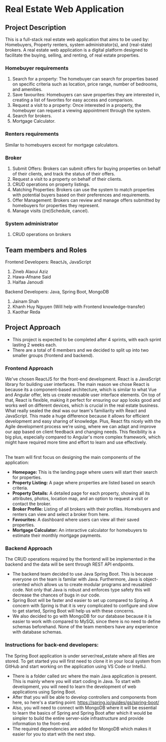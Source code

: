 # Real Estate Web Application
## Project Description
This is a full-stack real estate web application that aims to be used by: Homebuyers, Property renters,  system administrator(s), and (real-state) brokers.
A real estate web application is a digital platform designed to facilitate the buying, selling, and renting, of real estate properties. 
### Homebuyer requirements
1.	Search for a property: The homebuyer can search for properties based on specific criteria such as location, price range, number of bedrooms, and amenities.
2.	Save favourites: Homebuyers can save properties they are interested in, creating a list of favorites for easy access and comparison.
3.	Request a visit to a property: Once interested in a property, the homebuyer can request a viewing appointment through the system.
4.	Search for brokers.
5.	Mortgage Calculator.

### Renters requirements
Similar to homebuyers exceot for mortgage calculators.

### Broker
1.	Submit Offers: Brokers can submit offers for buying properties on behalf of their clients, and track the status of their offers.
2.	Request a visit to a property on behalf of their clients.
3.	CRUD operations on property listings.
4.	Matching Properties: Brokers can use the system to match properties with potential buyers based on their preferences and requirements.
5.	Offer Management: Brokers can review and manage offers submitted by homebuyers for properties they represent.
6.	Manage visits ((re)Schedule, cancel).

### System administrator
1. CRUD operations on brokers
   
## Team members and Roles
Frontend Developers: ReactJs, JavaScript
1. Zineb Alaoui Aziz
2. Hawa-Afnane Said
3. Haifaa Janoudi

Backend Developers: Java, Spring Boot, MongoDB
1. Jainam Shah
2. Khanh Huy Nguyen (Will help with Frontend knowledge-transfer)
3. Kaothar Reda

## Project Approach
- This project is expected to be completed after 4 sprints, with each sprint lasting 2 weeks each.
- There are a total of 6 members and we decided to split up into two smaller groups (frontend and backend).

### Frontend Approach
We've chosen ReactJS for the front-end development. React is a JavaScript library for building user interfaces. The main reason we chose React is because its a component-based architecture, which is similar to what Vue and Angular offer, lets us create reusable user interface elements. On top of that, React is flexible, making it perfect for ensuring our app looks good and works well on different devices, which is crucial in the real estate business.
<br />What really sealed the deal was our team's familiarity with React and JavaScript. This made a huge difference because it allows for efficient development and easy sharing of knowledge. Plus, React fits nicely with the Agile development process we’re using, where we can adapt and improve our app based on client feedback and changing needs. This flexibility is a big plus, especially compared to Angular's more complex framework, which might have required more time and effort to learn and use effectively.

<br />The team will first focus on designing the main components of the application:

- **Homepage:** This is the landing page where users will start their search for properties.
- **Property Listing:** A page where properties are listed based on search criteria. 
- **Property Details:** A detailed page for each property, showing all its attributes, photos, location map, and an option to request a visit or contact the broker.
- **Broker Profile:** Listing of all brokers with their profiles. Homebuyers and renters can view and select a broker from here.
- **Favourites:** A dashboard where users can view all their saved properties.
- **Mortgage Calculator:** An interactive calculator for homebuyers to estimate their monthly mortgage payments.


### Backend Approach
The CRUD operations required by the frontend will be implemented in the backend and the data will be sent through REST API endpoints. 
* The backend team decided to use Java Spring Boot. This is because everyone on the team is familar with Java. Furthermore, Java is object-oriented which allows us to create modular programs and reusabled code. Not only that Java is robust and enforces type safety this will decrease the chances of bugs in our code.
* Spring Boot will be faster and easier to set up compared to Spring. A concern with Spring is that it is very complicated to configure and slow to get started, Spring Boot will help us with these concerns.
* We also decided to go with MongoDB for our database because it is easier to work with compared to MySQL since there is no need to define schemas beforehand. None of the team members have any experience with database schemas.

### Instructions for back-end developers:
The Spring Boot application is under server/real_estate where all files are stored. To get started you will first need to clone it in your local system from GitHub and start working on the application using VS Code or IntelliJ.
* There is a folder called src where the main Java application is present. This is mainly where you will start coding in Java. To start with development, you will need to learn the development of web applications using Spring Boot.
* After that you will be able to develop controllers and components from here, so here's a starting point: https://spring.io/guides/gs/spring-boot/
* Also, you will need to connect with MongoDB where it will be essential to learn the basics of Spring and Spring Boot after which it would be simpler to build the entire server-side infrastructure and provide information to the front-end.
* The required dependencies are added for MongoDB which makes it easier for you to start with the next step.
